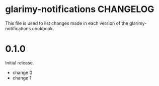 # glarimy-notifications CHANGELOG

This file is used to list changes made in each version of the glarimy-notifications cookbook.

# 0.1.0

Initial release.

- change 0
- change 1

